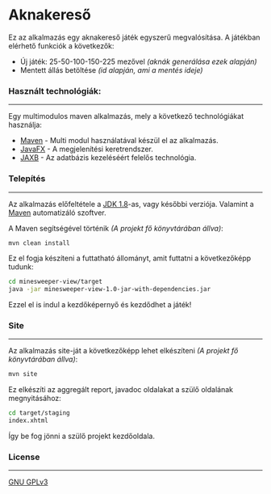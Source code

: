 # Aknakereső

Ez az alkalmazás egy aknakereső játék egyszerű megvalósítása. A játékban elérhető funkciók a következők: 
  - Új játék: 25-50-100-150-225 mezővel *(aknák generálása ezek alapján)*
  - Mentett állás betöltése *(id alapján, ami a mentés ideje)*

### Használt technológiák:
----
Egy multimodulos maven alkalmazás, mely a következő technológiákat használja:

* [Maven] - Multi modul használatával készül el az alkalmazás.
* [JavaFX] - A megjelenítési keretrendszer.
* [JAXB] - Az adatbázis kezeléséért felelős technológia.

### Telepítés
----
Az alkalmazás előfeltétele a [JDK 1.8](http://www.oracle.com/technetwork/java/javase/downloads/jdk8-downloads-2133151.html)-as, vagy későbbi verziója. Valamint a [Maven](https://maven.apache.org/) automatizáló szoftver.

A Maven segítségével történik *(A projekt fő könyvtárában állva)*:

```sh
mvn clean install
```
Ez el fogja készíteni a futtatható állományt, amit futtatni a következőképp tudunk:
```sh
cd minesweeper-view/target
java -jar minesweeper-view-1.0-jar-with-dependencies.jar
```
Ezzel el is indul a kezdőképernyő és kezdődhet a játék!

### Site
----
Az alkalmazás site-ját a következőképp lehet elkészíteni *(A projekt fő könyvtárában állva)*:
```sh
mvn site
```
Ez elkészíti az aggregált report, javadoc oldalakat a szülő oldalának megnyitásához: 
```sh
cd target/staging
index.xhtml
```
Így be fog jönni a szülő projekt kezdőoldala.

### License
----
[GNU GPLv3](http://www.gnu.org/licenses/gpl-3.0.html)


   [Maven]: <https://maven.apache.org/>
   [git-repo-url]: <https://github.com/rabai/minesweeper.git>
   [JavaFX]: <http://docs.oracle.com/javase/8/javafx/get-started-tutorial/jfx-overview.htm>
   [JAXB]: <http://www.oracle.com/technetwork/articles/javase/index-140168.html>
